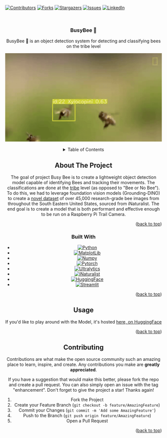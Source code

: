<a name="readme-top"></a>

<!-- PROJECT SHIELDS -->
<!--
*** I'm using markdown "reference style" links for readability.
*** Reference links are enclosed in brackets [ ] instead of parentheses ( ).
*** See the bottom of this document for the declaration of the reference variables
*** for contributors-url, forks-url, etc. This is an optional, concise syntax you may use.
*** https://www.markdownguide.org/basic-syntax/#reference-style-links
-->
[![Contributors][contributors-shield]][contributors-url]
[![Forks][forks-shield]][forks-url]
[![Stargazers][stars-shield]][stars-url]
[![Issues][issues-shield]][issues-url]
[![LinkedIn][linkedin-shield]][linkedin-url]



<!-- PROJECT LOGO -->
<br />
<div align="center">
  <a href="https://github.com/KSU-AI-Club/BusyBee">
    
  </a>

<h3 align="center">BusyBee 🐝</h3>

  <p align="center">
BusyBee 🐝 is an object detection system for detecting and classifying bees on the tribe level 
<br />
    
![](/demo/bee_vid_annotated.gif)



<!-- TABLE OF CONTENTS -->
<details>
  <summary>Table of Contents</summary>
  <ol>
    <li><a href="#usage">Usage</a></li>
    <li><a href="#contributing">Contributing</a></li>
    <li><a href="#license">License</a></li>
    <li><a href="#contact">Contact</a></li>
    
  </ol>
</details>



<!-- ABOUT THE PROJECT -->
## About The Project

The goal of project Busy Bee is to create a lightweight object detection model capable of identifying Bees and tracking their movements. The classifications are done at the [tribe](https://en.wikipedia.org/wiki/Tribe_(biology)) level (as opposed to "Bee or No Bee"). To do this, we had to leverage foundation vision models (Grounding-DINO) to create a [novel dataset](https://huggingface.co/datasets/nicholicaron/Bees_SE_USA) of over 45,000 research-grade bee images from throughout the South Eastern United States, sourced from iNaturalist. The end goal is to create a model that is both performant and effective enough to be run on a Raspberry Pi Trail Camera. 

<p align="right">(<a href="#readme-top">back to top</a>)</p>



### Built With

* [![Python][python]][python-url]
* [![MatplotLib][matplotlib]][matplotlib-url]
* [![Numpy][numpy]][numpy-url]
* [![Pytorch][pytorch]][pytorch-url]
* [![Ultralytics][ultralytics]][ultralytics-url]
* [![iNaturalist][inaturalist]][inaturalist-url]
* [![HuggingFace][huggingface]][huggingface-url]
* [![Streamlit][streamlit]][streamlit-url]

<p align="right">(<a href="#readme-top">back to top</a>)</p>

## Usage

If you'd like to play around with the Model, it's hosted [here, on HuggingFace](https://huggingface.co/spaces/nicholicaron/BusyBee)

<p align="right">(<a href="#readme-top">back to top</a>)</p>

<!-- CONTRIBUTING -->
## Contributing

Contributions are what make the open source community such an amazing place to learn, inspire, and create. Any contributions you make are **greatly appreciated**.

If you have a suggestion that would make this better, please fork the repo and create a pull request. You can also simply open an issue with the tag "enhancement".
Don't forget to give the project a star! Thanks again!

1. Fork the Project
2. Create your Feature Branch (`git checkout -b feature/AmazingFeature`)
3. Commit your Changes (`git commit -m 'Add some AmazingFeature'`)
4. Push to the Branch (`git push origin feature/AmazingFeature`)
5. Open a Pull Request

<p align="right">(<a href="#readme-top">back to top</a>)</p>


<!-- MARKDOWN LINKS & IMAGES -->
<!-- https://www.markdownguide.org/basic-syntax/#reference-style-links -->
[contributors-shield]: https://img.shields.io/github/contributors/KSU-AI-Club/BusyBee.svg?style=for-the-badge
[contributors-url]: https://github.com/KSU-AI-Club/BusyBee/graphs/contributors
[forks-shield]: https://img.shields.io/github/forks/KSU-AI-Club/BusyBee.svg?style=for-the-badge
[forks-url]: https://github.com/KSU-AI-Club/BusyBee/network/members
[stars-shield]: https://img.shields.io/github/stars/KSU-AI-Club/BusyBee.svg?style=for-the-badge
[stars-url]: https://github.com/KSU-AI-Club/BusyBee/stargazers
[issues-shield]: https://img.shields.io/github/issues/KSU-AI-Club/BusyBee.svg?style=for-the-badge
[issues-url]: https://github.com/KSU-AI-Club/BusyBee/issues
[license-shield]: https://img.shields.io/github/license/othneildrew/Best-README-Template.svg?style=for-the-badge 
[licnse-url]: https://github.com/othneildrew/Best-README-Template/blob/master/LICENSE.txt
[linkedin-shield]: https://img.shields.io/badge/-LinkedIn-black.svg?style=for-the-badge&logo=linkedin&colorB=555
[linkedin-url]: [https://linkedin.com/in/nicholicaron](https://www.linkedin.com/groups/14303678/)
[product-screenshot]: images/screenshot.png
[python]: https://img.shields.io/badge/Python-3776AB?style=for-the-badge&logo=python&logoColor=white
[python-url]: https://www.python.org/
[matplotlib]: https://img.shields.io/badge/Matplotlib-%23ffffff.svg?style=for-the-badge&logo=Matplotlib&logoColor=black
[matplotlib-url]: https://matplotlib.org/
[numpy]: https://img.shields.io/badge/numpy-%23013243.svg?style=for-the-badge&logo=numpy&logoColor=white
[numpy-url]: https://numpy.org/
[pytorch]: https://img.shields.io/badge/PyTorch-%23EE4C2C.svg?style=for-the-badge&logo=PyTorch&logoColor=white
[pytorch-url]: https://pytorch.org/
[ultralytics]: https://img.shields.io/badge/ultralytics-red
[ultralytics-url]: https://www.ultralytics.com/
[inaturalist]: https://img.shields.io/badge/iNaturalist-green
[inaturalist-url]: https://www.inaturalist.org/
[huggingface]: https://img.shields.io/badge/HuggingFace-orange
[huggingface-url]: https://huggingface.co/
[streamlit]: https://img.shields.io/badge/Streamlit-maroon
[streamlit-url]: https://streamlit.io/
